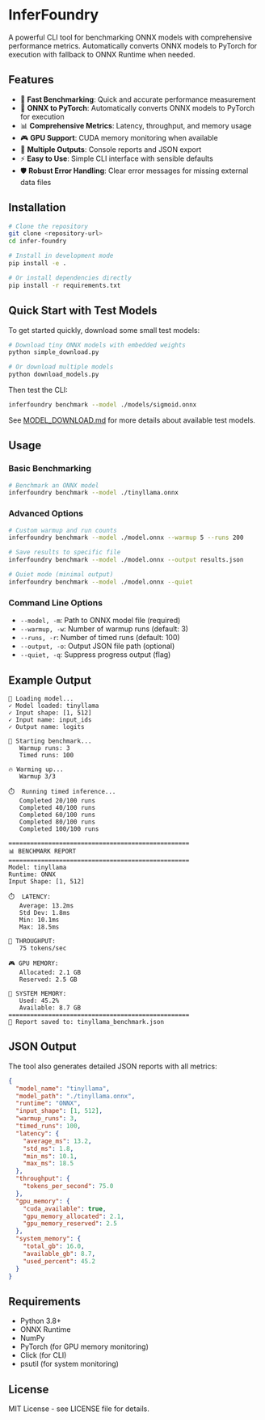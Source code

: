 # InferFoundry

A powerful CLI tool for benchmarking ONNX models with comprehensive performance metrics. Automatically converts ONNX models to PyTorch for execution with fallback to ONNX Runtime when needed.

## Features

- 🚀 **Fast Benchmarking**: Quick and accurate performance measurement
- 🔄 **ONNX to PyTorch**: Automatically converts ONNX models to PyTorch for execution
- 📊 **Comprehensive Metrics**: Latency, throughput, and memory usage
- 🎮 **GPU Support**: CUDA memory monitoring when available
- 📄 **Multiple Outputs**: Console reports and JSON export
- ⚡ **Easy to Use**: Simple CLI interface with sensible defaults
- 🛡️ **Robust Error Handling**: Clear error messages for missing external data files

## Installation

```bash
# Clone the repository
git clone <repository-url>
cd infer-foundry

# Install in development mode
pip install -e .

# Or install dependencies directly
pip install -r requirements.txt
```

## Quick Start with Test Models

To get started quickly, download some small test models:

```bash
# Download tiny ONNX models with embedded weights
python simple_download.py

# Or download multiple models
python download_models.py
```

Then test the CLI:
```bash
inferfoundry benchmark --model ./models/sigmoid.onnx
```

See [MODEL_DOWNLOAD.md](MODEL_DOWNLOAD.md) for more details about available test models.

## Usage

### Basic Benchmarking

```bash
# Benchmark an ONNX model
inferfoundry benchmark --model ./tinyllama.onnx
```

### Advanced Options

```bash
# Custom warmup and run counts
inferfoundry benchmark --model ./model.onnx --warmup 5 --runs 200

# Save results to specific file
inferfoundry benchmark --model ./model.onnx --output results.json

# Quiet mode (minimal output)
inferfoundry benchmark --model ./model.onnx --quiet
```

### Command Line Options

- `--model, -m`: Path to ONNX model file (required)
- `--warmup, -w`: Number of warmup runs (default: 3)
- `--runs, -r`: Number of timed runs (default: 100)
- `--output, -o`: Output JSON file path (optional)
- `--quiet, -q`: Suppress progress output (flag)

## Example Output

```
🔄 Loading model...
✓ Model loaded: tinyllama
✓ Input shape: [1, 512]
✓ Input name: input_ids
✓ Output name: logits

🚀 Starting benchmark...
   Warmup runs: 3
   Timed runs: 100

🔥 Warming up...
   Warmup 3/3

⏱️  Running timed inference...
   Completed 20/100 runs
   Completed 40/100 runs
   Completed 60/100 runs
   Completed 80/100 runs
   Completed 100/100 runs

==================================================
📊 BENCHMARK REPORT
==================================================
Model: tinyllama
Runtime: ONNX
Input Shape: [1, 512]

⏱️  LATENCY:
   Average: 13.2ms
   Std Dev: 1.8ms
   Min: 10.1ms
   Max: 18.5ms

🚀 THROUGHPUT:
   75 tokens/sec

🎮 GPU MEMORY:
   Allocated: 2.1 GB
   Reserved: 2.5 GB

💾 SYSTEM MEMORY:
   Used: 45.2%
   Available: 8.7 GB
==================================================
📄 Report saved to: tinyllama_benchmark.json
```

## JSON Output

The tool also generates detailed JSON reports with all metrics:

```json
{
  "model_name": "tinyllama",
  "model_path": "./tinyllama.onnx",
  "runtime": "ONNX",
  "input_shape": [1, 512],
  "warmup_runs": 3,
  "timed_runs": 100,
  "latency": {
    "average_ms": 13.2,
    "std_ms": 1.8,
    "min_ms": 10.1,
    "max_ms": 18.5
  },
  "throughput": {
    "tokens_per_second": 75.0
  },
  "gpu_memory": {
    "cuda_available": true,
    "gpu_memory_allocated": 2.1,
    "gpu_memory_reserved": 2.5
  },
  "system_memory": {
    "total_gb": 16.0,
    "available_gb": 8.7,
    "used_percent": 45.2
  }
}
```

## Requirements

- Python 3.8+
- ONNX Runtime
- NumPy
- PyTorch (for GPU memory monitoring)
- Click (for CLI)
- psutil (for system monitoring)

## License

MIT License - see LICENSE file for details.
